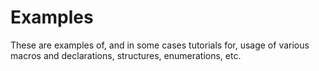 # Examples
These are examples of, and in some cases tutorials for, usage of various macros and declarations, structures, enumerations, etc.  